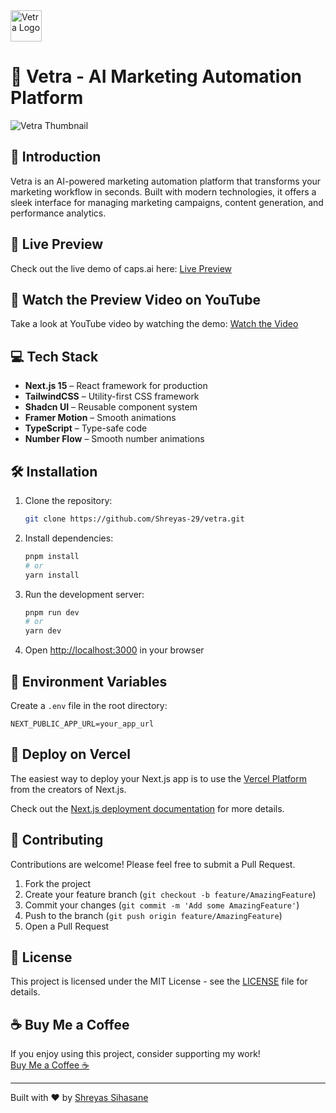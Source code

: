 <img src="https://github.com/user-attachments/assets/9594d359-0988-4fec-b588-0dcee51168e3" alt="Vetra Logo" width="50" height="50">

# 🚀 Vetra - AI Marketing Automation Platform

<img src="https://github.com/user-attachments/assets/df541304-ea1c-4ebe-b6fd-2e093680314f" alt="Vetra Thumbnail">

## 🌟 Introduction
Vetra is an AI-powered marketing automation platform that transforms your marketing workflow in seconds. Built with modern technologies, it offers a sleek interface for managing marketing campaigns, content generation, and performance analytics.

## 🔗 Live Preview

Check out the live demo of caps.ai here: [Live Preview](https://vetra-app.vercel.app/)

## 🎥 Watch the Preview Video on YouTube

Take a look at YouTube video by watching the demo: [Watch the Video](https://youtu.be/dfQ_WwWV6g8) 

## 💻 Tech Stack

- **Next.js 15** – React framework for production
- **TailwindCSS** – Utility-first CSS framework
- **Shadcn UI** – Reusable component system
- **Framer Motion** – Smooth animations
- **TypeScript** – Type-safe code
- **Number Flow** – Smooth number animations

## 🛠️ Installation

1. Clone the repository:
    ```bash
    git clone https://github.com/Shreyas-29/vetra.git
    ```

2. Install dependencies:
    ```bash
    pnpm install
    # or
    yarn install
    ```

3. Run the development server:
    ```bash
    pnpm run dev
    # or
    yarn dev
    ```

4. Open [http://localhost:3000](http://localhost:3000) in your browser

## 🔧 Environment Variables

Create a `.env` file in the root directory:

```env
NEXT_PUBLIC_APP_URL=your_app_url
```

## 🚀 Deploy on Vercel

The easiest way to deploy your Next.js app is to use the [Vercel Platform](https://vercel.com/new) from the creators of Next.js.

Check out the [Next.js deployment documentation](https://nextjs.org/docs/deployment) for more details.


## 🤝 Contributing

Contributions are welcome! Please feel free to submit a Pull Request.

1. Fork the project
2. Create your feature branch (`git checkout -b feature/AmazingFeature`)
3. Commit your changes (`git commit -m 'Add some AmazingFeature'`)
4. Push to the branch (`git push origin feature/AmazingFeature`)
5. Open a Pull Request


## 📜 License

This project is licensed under the MIT License - see the [LICENSE](LICENSE) file for details.


## ☕ Buy Me a Coffee
If you enjoy using this project, consider supporting my work!  
[Buy Me a Coffee ☕](https://buymeacoffee.com/shreyas29)

---

Built with ❤️ by [Shreyas Sihasane](https://shreyas-sihasane.vercel.app)
